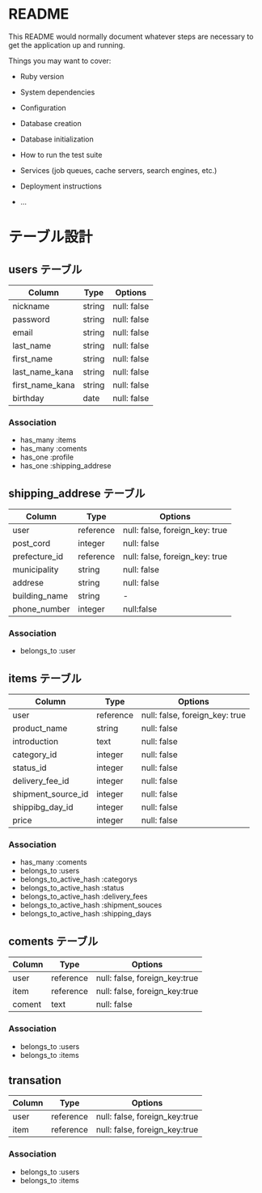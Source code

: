 # README

This README would normally document whatever steps are necessary to get the
application up and running.

Things you may want to cover:

* Ruby version

* System dependencies

* Configuration

* Database creation

* Database initialization

* How to run the test suite

* Services (job queues, cache servers, search engines, etc.)

* Deployment instructions

* ...

	
# テーブル設計

## users テーブル

| Column          | Type      | Options                        |
| --------------- | --------- | ------------------------------ |
| nickname        | string    | null: false                    |
| password        | string    | null: false                    |
| email           | string    | null: false                    |
| last_name       | string    | null: false                    |
| first_name      | string    | null: false                    |
| last_name_kana  | string    | null: false                    |
| first_name_kana | string    | null: false                    |
| birthday        | date      | null: false                    |

### Association

- has_many :items
- has_many :coments
- has_one  :profile
- has_one  :shipping_addrese



## shipping_addrese テーブル

| Column           | Type      | Options                        |
| ---------------- | --------- | ------------------------------ |
| user             | reference | null: false, foreign_key: true |
| post_cord        | integer   | null: false                    |
| prefecture_id    | reference | null: false, foreign_key: true |
| municipality     | string    | null: false                    |
| addrese          | string    | null: false                    |
| building_name    | string    | -                              |
| phone_number     | integer   | null:false                     |

### Association

- belongs_to :user

## items テーブル

| Column             | Type      | Options                        |
| ------------------ | --------- | ------------------------------ |
| user               | reference | null: false, foreign_key: true |
| product_name       | string    | null: false                    |
| introduction       | text      | null: false                    |
| category_id        | integer   | null: false                    |
| status_id          | integer   | null: false                    |
| delivery_fee_id    | integer   | null: false                    |
| shipment_source_id | integer   | null: false                    |
| shippibg_day_id    | integer   | null: false                    |
| price              | integer   | null: false                    |

### Association

- has_many :coments
- belongs_to :users
- belongs_to_active_hash :categorys
- belongs_to_active_hash :status
- belongs_to_active_hash :delivery_fees
- belongs_to_active_hash :shipment_souces
- belongs_to_active_hash :shipping_days

## coments テーブル

| Column  | Type      | Options                       |
| ------- | --------- | ----------------------------- |
| user    | reference | null: false, foreign_key:true |
| item    | reference | null: false, foreign_key:true |
| coment  | text      | null: false                   |


### Association

- belongs_to :users
- belongs_to :items

## transation

| Column  | Type      | Options                       |
| ------- | --------- | ----------------------------- |
| user    | reference | null: false, foreign_key:true |
| item    | reference | null: false, foreign_key:true |

### Association

- belongs_to :users
- belongs_to :items


